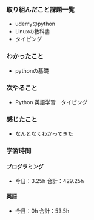 ### 取り組んだこと課題一覧
- udemyのpython
- Linuxの教科書
- タイピング
### わかったこと
- pythonの基礎
### 次やること
- Python  英語学習　タイピング
### 感じたこと
- なんとなくわかってきた
### 学習時間
#### プログラミング
- 今日：3.25h 合計：429.25h
#### 英語
- 今日：0h 合計：53.5h